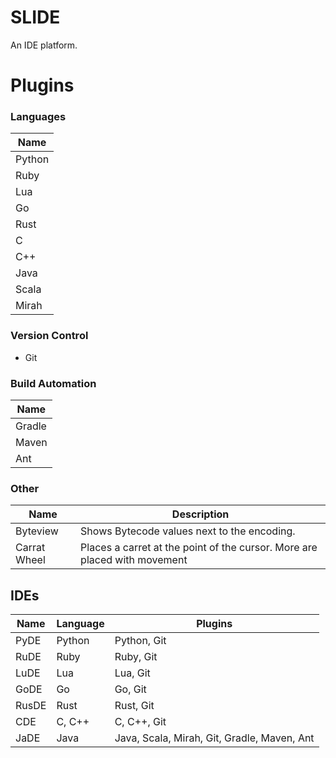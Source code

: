# SLIDE
An IDE platform.

# Plugins
### Languages
| Name   |
| ------ |
| Python |
| Ruby   |
| Lua    |
| Go     |
| Rust   |
| C      |
| C++    |
| Java   |
| Scala  |
| Mirah  |

### Version Control
- Git

### Build Automation
| Name   |
| ------ |
| Gradle |
| Maven  |
| Ant    |

### Other
| Name         | Description |
| ------------ | ----------- |
| Byteview     | Shows Bytecode values next to the encoding. |
| Carrat Wheel | Places a carret at the point of the cursor. More are placed with movement |

## IDEs
| Name  | Language | Plugins |
| ----- | -------- | ------- |
| PyDE  | Python   | Python, Git |
| RuDE  | Ruby     | Ruby, Git |
| LuDE  | Lua      | Lua, Git |
| GoDE  | Go       | Go, Git |
| RusDE | Rust     | Rust, Git |
| CDE   | C, C++   | C, C++, Git |
| JaDE  | Java     | Java, Scala, Mirah, Git, Gradle, Maven, Ant |
